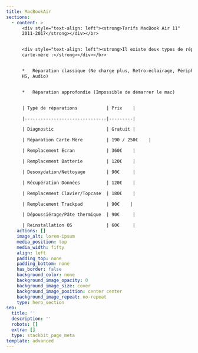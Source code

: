 ```yaml
---
title: MacBookAir
sections:
  - content: >
      <div style="text-align: left"><strong>Tarifs MacBook Air 11"
      2011-2017</strong></div></br>


      <div style="text-align: left"><strong>Il existe deux types de réparations
      carte-mère :</strong></div></br>


      *   Réparation classique (Ne charge plus, Retro-éclairage, Périphérique
      HS, Audio)


      *   Réparation approfondie (Impossible de démarrer le mac)


      | Typé de réparations           | Prix    |

      |-------------------------------|---------|

      | Diagnostic                    | Gratuit |

      | Réparation Carte Mère         | 190 / 250€    |

      | Remplacement Ecran            | 360€    |

      | Remplacement Batterie         | 120€    |

      | Desoxydation/Nettoyage        | 90€     |

      | Récupération Données          | 120€    |

      | Remplacement Clavier/Topcase  | 180€    |

      | Remplacement Trackpad         | 90€    |

      | Dépoussiérage/Pâte thermique  | 90€     |

      | Reinstallation OS             | 60€     |
    actions: []
    image_alt: lorem-ipsum
    media_position: top
    media_width: fifty
    align: left
    padding_top: none
    padding_bottom: none
    has_border: false
    background_color: none
    background_image_opacity: 0
    background_image_size: cover
    background_image_position: center center
    background_image_repeat: no-repeat
    type: hero_section
seo:
  title: ''
  description: ''
  robots: []
  extra: []
  type: stackbit_page_meta
template: advanced
---
```

